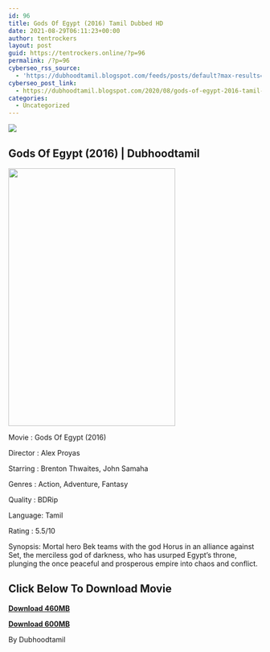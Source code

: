 ```yaml
---
id: 96
title: Gods Of Egypt (2016) Tamil Dubbed HD
date: 2021-08-29T06:11:23+00:00
author: tentrockers
layout: post
guid: https://tentrockers.online/?p=96
permalink: /?p=96
cyberseo_rss_source:
  - 'https://dubhoodtamil.blogspot.com/feeds/posts/default?max-results=150&start-index=151'
cyberseo_post_link:
  - https://dubhoodtamil.blogspot.com/2020/08/gods-of-egypt-2016-tamil-dubbed-hd.html
categories:
  - Uncategorized
---
```

<div class="media_block">
  <img src="https://1.bp.blogspot.com/-SeyJwBlnsC0/X0jS63fQ7MI/AAAAAAAACPA/xelcL7wTn5YKcU_VP2DILenum9rFG--VgCNcBGAsYHQ/s72-w332-h512-c/po.jpg" class="media_thumbnail" />
</div>

## Gods Of Egypt (2016) | Dubhoodtamil

<div class="separator">
  <img loading="lazy" border="0" data-original-height="1500" data-original-width="972" height="512" src="https://1.bp.blogspot.com/-SeyJwBlnsC0/X0jS63fQ7MI/AAAAAAAACPA/xelcL7wTn5YKcU_VP2DILenum9rFG--VgCNcBGAsYHQ/w332-h512/po.jpg" width="332" />
</div>

Movie	<span></span>:	<span></span>Gods Of Egypt (2016)

Director	<span></span>:	<span></span>Alex Proyas

Starring	<span></span>:	<span></span>Brenton Thwaites, John Samaha

Genres	<span></span>:	<span></span>Action, Adventure, Fantasy

Quality	<span></span>:	<span></span>BDRip

Language:	<span></span>Tamil

Rating	<span></span>:	<span></span>5.5/10

Synopsis: Mortal hero Bek teams with the god Horus in an alliance against Set, the merciless god of darkness, who has usurped Egypt&#8217;s throne, plunging the once peaceful and prosperous empire into chaos and conflict.

## **<span>Click Below To Download Movie</span>**

**<span><a href="https://oncehelp.com/godofegypt-1" target="_blank" rel="noopener">Download 460MB</a></span>**

**<span><a href="https://oncehelp.com/godofegypt-2" target="_blank" rel="noopener">Download 600MB</a></span>**

By Dubhoodtamil